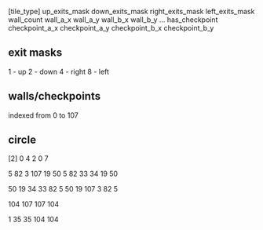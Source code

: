 [tile_type]
up_exits_mask down_exits_mask right_exits_mask left_exits_mask
wall_count
wall_a_x wall_a_y wall_b_x wall_b_y
...
has_checkpoint
checkpoint_a_x checkpoint_a_y checkpoint_b_x checkpoint_b_y


## exit masks
1 - up
2 - down
4 - right
8 - left

## walls/checkpoints
indexed from 0 to 107

## circle

[2]
0 4 2 0
7

5 82 3 107
19 50 5 82
33 34 19 50

50 19 34 33
82 5 50 19
107 3 82 5

104 107 107 104

1
35 35 104 104
